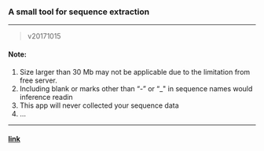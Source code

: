 
### A small tool for sequence extraction

-----

> v20171015

#### Note:

1.  Size larger than 30 Mb may not be applicable due to the limitation
    from free server.
2.  Including blank or marks other than “-” or “\_" in sequence names
    would inference readin
3.  This app will never collected your sequence data
4.  …

-----

#### [link](https://yaotli.shinyapps.io/ranSeq/)

